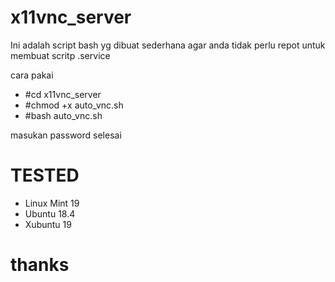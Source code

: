 # x11vnc_server

Ini adalah script bash yg dibuat sederhana
agar anda tidak perlu repot untuk membuat scritp .service

cara pakai

* #cd x11vnc_server
* #chmod +x auto_vnc.sh
* #bash auto_vnc.sh

masukan password 
selesai

# TESTED
* Linux Mint 19
* Ubuntu 18.4
* Xubuntu 19

# thanks
